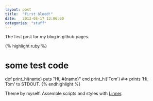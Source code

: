 ```yaml
---
layout: post
title:  "First blood!"
date:   2013-08-17 13:06:00
categories: "stuff"
---
```


The first post for my blog in github pages.

{% highlight ruby %}
# some test code
def print_hi(name)
  puts "Hi, #{name}"
end
print_hi('Tom')
#=> prints 'Hi, Tom' to STDOUT.
{% endhighlight %}

Theme by myself. Assemble scripts and styles with [Linner](https://github.com/SaitoWu/linner).

